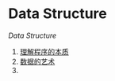 # Data Structure
*Data Structure*    
1. [理解程序的本质](./DataStructure/src/1.md)    
2. [数据的艺术](./DataStructure/src/2.md)    
3. 